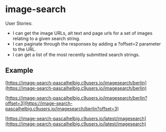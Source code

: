 # image-search

User Stories:
* I can get the image URLs, alt text and page urls for a set of images relating to a given search string. 
* I can paginate through the responses by adding a ?offset=2 parameter to the URL.
* I can get a list of the most recently submitted search strings.

## Example
[https://image-search-pascalhelbig.c9users.io/imagesearch/berlin](https://image-search-pascalhelbig.c9users.io/imagesearch/berlin)

[https://image-search-pascalhelbig.c9users.io/imagesearch/berlin?offset=3](https://image-search-pascalhelbig.c9users.io/imagesearch/berlin?offset=3)

[https://image-search-pascalhelbig.c9users.io/latest/imagesearch](https://image-search-pascalhelbig.c9users.io/latest/imagesearch)
